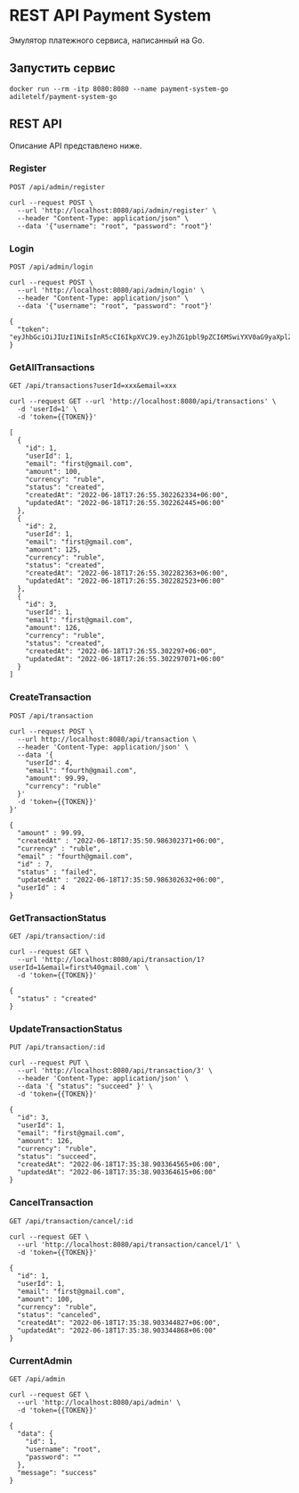 # REST API Payment System
Эмулятор платежного сервиса, написанный на Go.

## Запустить сервис
```
docker run --rm -itp 8080:8080 --name payment-system-go adiletelf/payment-system-go
```

## REST API
Описание API представлено ниже.


### Register
`POST /api/admin/register`
```
curl --request POST \
  --url 'http://localhost:8080/api/admin/register' \
  --header "Content-Type: application/json" \
  --data '{"username": "root", "password": "root"}'
```

### Login
`POST /api/admin/login`
```
curl --request POST \
  --url 'http://localhost:8080/api/admin/login' \
  --header "Content-Type: application/json" \
  --data '{"username": "root", "password": "root"}'
```
```
{
  "token": "eyJhbGciOiJIUzI1NiIsInR5cCI6IkpXVCJ9.eyJhZG1pbl9pZCI6MSwiYXV0aG9yaXplZCI6dHJ1ZSwiZXhwIjoxNjU1NzE3MjM2fQ.SUOo4bnIbLDhSLPWMKPeBTFezHNbmYbXEn6ryioIvFg"
}
```


### GetAllTransactions
`GET /api/transactions?userId=xxx&email=xxx`

```
curl --request GET --url 'http://localhost:8080/api/transactions' \
  -d 'userId=1' \
  -d 'token={{TOKEN}}'
```
```
[
  {
    "id": 1,
    "userId": 1,
    "email": "first@gmail.com",
    "amount": 100,
    "currency": "ruble",
    "status": "created",
    "createdAt": "2022-06-18T17:26:55.302262334+06:00",
    "updatedAt": "2022-06-18T17:26:55.302262445+06:00"
  },
  {
    "id": 2,
    "userId": 1,
    "email": "first@gmail.com",
    "amount": 125,
    "currency": "ruble",
    "status": "created",
    "createdAt": "2022-06-18T17:26:55.302282363+06:00",
    "updatedAt": "2022-06-18T17:26:55.302282523+06:00"
  },
  {
    "id": 3,
    "userId": 1,
    "email": "first@gmail.com",
    "amount": 126,
    "currency": "ruble",
    "status": "created",
    "createdAt": "2022-06-18T17:26:55.302297+06:00",
    "updatedAt": "2022-06-18T17:26:55.302297071+06:00"
  }
]
```

### CreateTransaction
`POST /api/transaction`

```
curl --request POST \
  --url http://localhost:8080/api/transaction \
  --header 'Content-Type: application/json' \
  --data '{
    "userId": 4,
    "email": "fourth@gmail.com",
    "amount": 99.99,
    "currency": "ruble"
  }'
  -d 'token={{TOKEN}}'
}'
```
```
{
  "amount" : 99.99,
  "createdAt" : "2022-06-18T17:35:50.986302371+06:00",
  "currency" : "ruble",
  "email" : "fourth@gmail.com",
  "id" : 7,
  "status" : "failed",
  "updatedAt" : "2022-06-18T17:35:50.986302632+06:00",
  "userId" : 4
}
```

### GetTransactionStatus
`GET /api/transaction/:id`
```
curl --request GET \
  --url 'http://localhost:8080/api/transaction/1?userId=1&email=first%40gmail.com' \
  -d 'token={{TOKEN}}'
```
```
{
  "status" : "created"
}
```

### UpdateTransactionStatus
`PUT /api/transaction/:id`
```
curl --request PUT \
  --url 'http://localhost:8080/api/transaction/3' \
  --header 'Content-Type: application/json' \
  --data '{ "status": "succeed" }' \
  -d 'token={{TOKEN}}'
```
```
{
  "id": 3,
  "userId": 1,
  "email": "first@gmail.com",
  "amount": 126,
  "currency": "ruble",
  "status": "succeed",
  "createdAt": "2022-06-18T17:35:38.903364565+06:00",
  "updatedAt": "2022-06-18T17:35:38.903364615+06:00"
}
```

### CancelTransaction
`GET /api/transaction/cancel/:id`
```
curl --request GET \
  --url 'http://localhost:8080/api/transaction/cancel/1' \
  -d 'token={{TOKEN}}'
```
```
{
  "id": 1,
  "userId": 1,
  "email": "first@gmail.com",
  "amount": 100,
  "currency": "ruble",
  "status": "canceled",
  "createdAt": "2022-06-18T17:35:38.903344827+06:00",
  "updatedAt": "2022-06-18T17:35:38.903344868+06:00"
}
```

### CurrentAdmin
`GET /api/admin`
```
curl --request GET \
  --url 'http://localhost:8080/api/admin' \
  -d 'token={{TOKEN}}'
```
```
{
  "data": {
    "id": 1,
    "username": "root",
    "password": ""
  },
  "message": "success"
}
```
